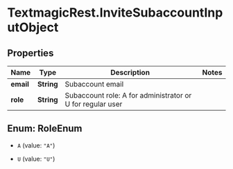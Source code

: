 # TextmagicRest.InviteSubaccountInputObject

## Properties
Name | Type | Description | Notes
------------ | ------------- | ------------- | -------------
**email** | **String** | Subaccount email | 
**role** | **String** | Subaccount role: A for administrator or U for regular user | 


<a name="RoleEnum"></a>
## Enum: RoleEnum


* `A` (value: `"A"`)

* `U` (value: `"U"`)




